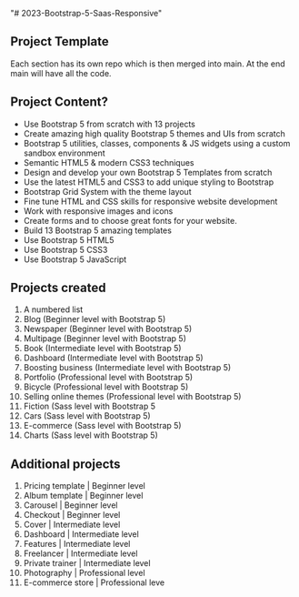 "# 2023-Bootstrap-5-Saas-Responsive" 

## Project Template ##
Each section has its own repo which is then merged into main. At the end main will have all the code. 

## Project Content? ##
* Use Bootstrap 5 from scratch with 13 projects
* Create amazing high quality Bootstrap 5 themes and UIs from scratch
* Bootstrap 5 utilities, classes, components & JS widgets using a custom sandbox environment
* Semantic HTML5 & modern CSS3 techniques
* Design and develop your own Bootstrap 5 Templates from scratch
* Use the latest HTML5 and CSS3 to add unique styling to Bootstrap
* Bootstrap Grid System with the theme layout
* Fine tune HTML and CSS skills for responsive website development
* Work with responsive images and icons
* Create forms and to choose great fonts for your website.
* Build 13 Bootstrap 5 amazing templates
* Use Bootstrap 5 HTML5
* Use Bootstrap 5 CSS3
* Use Bootstrap 5 JavaScript

## Projects created ##
1. A numbered list
2. Blog (Beginner level with Bootstrap 5)
3. Newspaper (Beginner level with Bootstrap 5)
4. Multipage (Beginner level with Bootstrap 5)
5. Book (Intermediate level with Bootstrap 5)
6. Dashboard (Intermediate level with Bootstrap 5)
7. Boosting business (Intermediate level with Bootstrap 5)
8. Portfolio (Professional level with Bootstrap 5)
9. Bicycle (Professional level with Bootstrap 5)
10. Selling online themes (Professional level with Bootstrap 5)
11. Fiction (Sass level with Bootstrap 5
12. Cars (Sass level with Bootstrap 5)
13. E-commerce (Sass level with Bootstrap 5)
14. Charts (Sass level with Bootstrap 5)

## Additional projects ##
1. Pricing template | Beginner level
2. Album template | Beginner level
3. Carousel | Beginner level
4. Checkout | Beginner level
5. Cover | Intermediate level
6. Dashboard | Intermediate level
7. Features | Intermediate level
8. Freelancer | Intermediate level
9. Private trainer | Intermediate level
10. Photography | Professional level
11. E-commerce store | Professional leve
